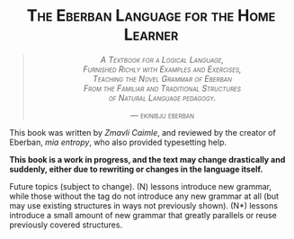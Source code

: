 <!-- 0 -->

<!-- (intro -- describe book, describe eberban) -->

<div style="font-variant: small-caps; text-align: center">

# The Eberban Language for the Home Learner

> *A Textbook for a Logical Language,*\
> *Furnished Richly with Examples and Exercises,*\
> *Teaching the Novel Grammar of Eberban*\
> *From the Familiar and Traditional Structures*\
> *of Natural Language pedagogy.*
>
> — ekinibju eberban

</div>

This book was written by *Zmavli Caimle*, and reviewed by the creator of
Eberban, *mia entropy*, who also provided typesetting help.

**This book is a work in progress, and the text may change drastically and
suddenly, either due to rewriting or changes in the language itself.**

Future topics (subject to change). (N) lessons introduce new grammar, while
those without the tag do not introduce any new grammar at all (but may use
existing structures in ways not previously shown). (N*) lessons introduce a
small amount of new grammar that greatly parallels or reuse previously covered
structures.

<!--

TODO : Move all of this into SUMMARY.md

Part 0.0
- (this very page)
- introduction
- resources

Part 1.0
- phonology
- (N) names, borrowings, and za
- (N) basic place definition reading
- (N) basic sentence formation and personal pronouns with MI
- translations into logical notation
- (N) illocutionary particles and sentence delimiters

Part 2.0
- (N) switch predicates and SE
- (N) accessing third and fourth places with ZE/FE
- content clauses with P0 places

Part 2.1
- nonstandard word order with ZE/FE
- relative clauses with ZE/FE

Part 2.2
- pleasantries
- possessives with blae
- agency with gza
- quotes with CE, CA and CO

Part 3.0
- (N) advanced place definitions
- (N*) content clauses with P1 places
- (N*) content clauses with P2 places

Part 3.1
- evidentials 
- reciprocity with sare
- universal quantification with tun

Part 3.2
- (N) definitions
- (N*) questions

Part 4.0
- (N) basic numbers
- mathematical operations

Part 5.0
- (N) list syntax
- list operators -->




